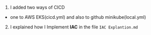 1. I added two ways of CICD
  - one to AWS EKS(cicd.yml) and also to github minikube(local.yml)


2. I explained how I Implement **IAC** in the file `IAC Explantion.md`